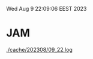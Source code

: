 Wed Aug  9 22:09:06 EEST 2023
# JAM
<a href='./cache/202308/09_22.log'>./cache/202308/09_22.log</a>
